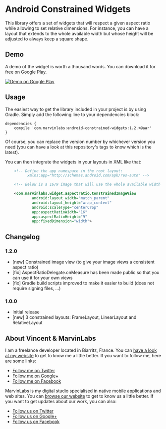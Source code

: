 Android Constrained Widgets
===========================

This library offers a set of widgets that will respect a given aspect ratio while allowing to set 
relative dimensions. For instance, you can have a layout that extends to the whole available width 
but whose height will be adjusted to always keep a square shape.

## Demo

A demo of the widget is worth a thousand words. You can download it for free on Google Play.

<a href="https://play.google.com/store/apps/details?id=com.marvinlabs.widget.constrained.demo">
  <img alt="Demo on Google Play"
         src="http://developer.android.com/images/brand/en_generic_rgb_wo_60.png" />
</a>

## Usage 

The easiest way to get the library included in your project is by using Gradle. Simply add the 
following line to your dependencies block:

    dependencies {
        compile 'com.marvinlabs:android-constrained-widgets:1.2.+@aar'
    }
    
Of course, you can replace the version number by whichever version you need (you can have a look at 
this repository's tags to know which is the latest).

You can then integrate the widgets in your layouts in XML like that:

```XML
    <!-- Define the app namespace in the root layout: 
          xmlns:app="http://schemas.android.com/apk/res-auto" -->

    <!-- Below is a 16/9 image that will use the whole available width -->

    <com.marvinlabs.widget.aspectratio.ConstrainedImageView
            android:layout_width="match_parent"
            android:layout_height="wrap_content"
            android:scaleType="centerCrop"
            app:aspectRatioWidth="16"
            app:aspectRatioHeight="9"
            app:fixedDimension="width">
```

## Changelog

### 1.2.0 

  - [new] Constrained image view (to give your image views a consistent aspect ratio)
  - [fix] AspectRatioDelegate.onMeasure has been made public so that you can use it for your own 
    views
  - [fix] Gradle build scripts improved to make it easier to build (does not require signing files, 
    ...) 

### 1.0.0 

  - Initial release
  - [new] 3 constrained layouts: FrameLayout, LinearLayout and RelativeLayout 

## About Vincent & MarvinLabs

I am a freelance developer located in Biarritz, France. You can 
[have a look at my website](http://vincentprat.info) to get to know me a little better. If you want 
to follow me, here are some links:

* [Follow me on Twitter](http://twitter.com/vpratfr)
* [Follow me on Google+](https://plus.google.com/+VincentPrat)
* [Follow me on Facebook](http://www.facebook.com/vpratfr)

MarvinLabs is my digital studio specialised in native mobile applications and web sites. You can 
[browse our website](http://www.marvinlabs.com) to get to know us a little better. If you want to 
get updates about our work, you can also:

* [Follow us on Twitter](http://twitter.com/marvinlabs)
* [Follow us on Google+](https://plus.google.com/+Marvinlabs)
* [Follow us on Facebook](http://www.facebook.com/studio.marvinlabs)
